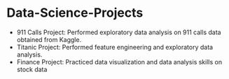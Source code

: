 # Data-Science-Projects
  * 911 Calls Project: Performed exploratory data analysis on 911 calls data obtained from Kaggle.
  * Titanic Project: Performed feature engineering and exploratory data analysis.
  * Finance Project: Practiced data visualization and data analysis skills on stock data
